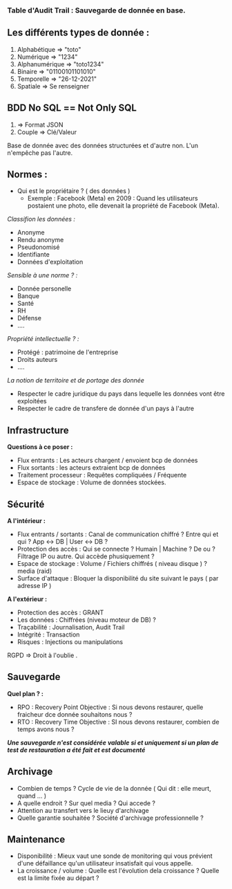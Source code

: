 ### Table d'Audit Trail : Sauvegarde de donnée en base. 

## Les différents types de donnée :

1. Alphabétique         =>       "toto"
2. Numérique             =>       "1234"
3. Alphanumérique    =>       "toto1234"
4. Binaire                    =>        "01100101101010"
5. Temporelle             =>        "26-12-2021"
6. Spatiale                  =>        Se renseigner


## BDD No SQL == Not Only SQL
1. => Format JSON
2. Couple => Clé/Valeur

Base de donnée avec des données structurées et d'autre non. L'un n'empêche pas l'autre.

## Normes :

- Qui est le propriétaire ? ( des données )
	- Exemple : Facebook (Meta) en 2009 : Quand les utilisateurs postaient une photo, elle devenait la propriété de Facebook (Meta).
 
*Classifion les données :*
- Anonyme
- Rendu anonyme
- Pseudonomisé 
- Identifiante
- Données d'exploitation

*Sensible à une norme ? :*
- Donnée personelle 
- Banque
- Santé
- RH
- Défense
- ....

*Propriété intellectuelle ? :*
- Protégé : patrimoine de l'entreprise
- Droits auteurs 
- .... 

*La notion de territoire et de portage des donnée*
- Respecter le cadre juridique du pays dans lequelle les données vont être exploitées
- Respecter le cadre de transfere de donnée d'un pays à l'autre


## Infrastructure 

**Questions à ce poser :**
- Flux entrants : Les acteurs chargent / envoient bcp de données
- Flux sortants : les acteurs extraient bcp de données
- Traitement processeur : Requêtes compliquées / Fréquente 
- Espace de stockage : Volume de données stockées.


## Sécurité 

**A l'intérieur :**
- Flux entrants / sortants : Canal de communication chiffré ? Entre qui et qui ? App <-> DB | User <-> DB ?
- Protection des accès : Qui se connecte ? Humain | Machine ? De ou ? Filtrage IP ou autre. Qui accède phusiquement ? 
- Espace de stockage : Volume / Fichiers chiffrés ( niveau disque ) ? media (raid)
- Surface d'attaque : Bloquer la disponibilité du site suivant le pays ( par adresse IP )

**A l'extérieur :**
- Protection des accès : GRANT
- Les données : Chiffrées (niveau moteur de DB) ? 
- Traçabilité : Journalisation, Audit Trail
- Intégrité : Transaction
- Risques : Injections ou manipulations

RGPD => Droit à l'oublie . 

## Sauvegarde

**Quel plan ? :**
- RPO : Recovery Point Objective : Si nous devons restaurer, quelle fraicheur dce donnée souhaitons nous ? 
- RTO : Recovery Time Objective : SI nous devons restaurer, combien de temps avons nous ? 

***Une sauvegarde n'est considérée valable si et uniquement si un plan de test de restauration a été fait et est documenté***

## Archivage 

- Combien de temps ? Cycle de vie de la donnée ( Qui dit : elle meurt, quand ... )
- A quelle endroit ? Sur quel media ? Qui accede ? 
- Attention au transfert vers le lieuy d'archivage
- Quelle garantie souhaitée ? Société d'archivage professionnelle ? 


## Maintenance 

- Disponibilité : Mieux vaut une sonde de monitoring qui vous prévient d'une défaillance qu'un utilisateur insatisfait qui vous appelle. 
- La croissance / volume : Quelle est l'évolution dela croissance ? Quelle est la limite fixée au départ ? 